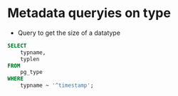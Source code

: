 # Metadata queryies on type

* Query to get the size of a datatype

```Sql
SELECT
    typname,
    typlen
FROM
    pg_type
WHERE
    typname ~ '^timestamp';
```
